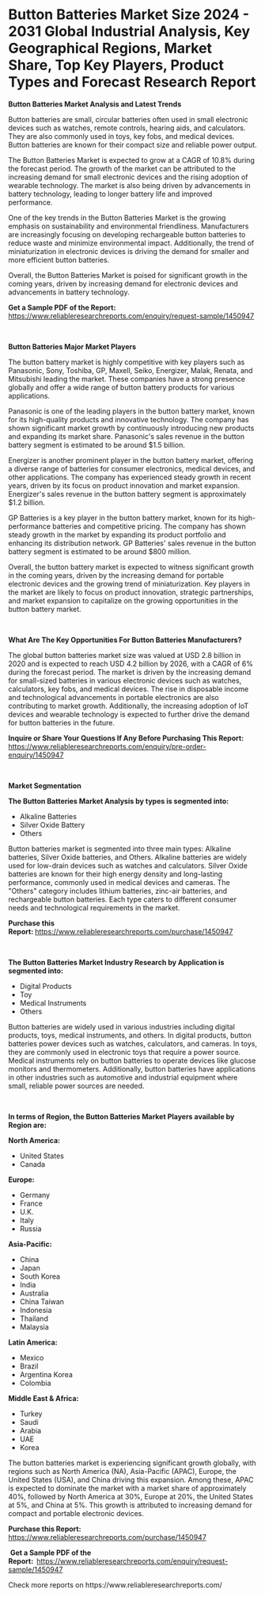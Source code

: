 <p><h1>Button Batteries Market Size 2024 - 2031 Global Industrial Analysis, Key Geographical Regions, Market Share, Top Key Players, Product Types and Forecast Research Report</h1></p><p><strong>Button Batteries Market Analysis and Latest Trends</strong></p>
<p><p>Button batteries are small, circular batteries often used in small electronic devices such as watches, remote controls, hearing aids, and calculators. They are also commonly used in toys, key fobs, and medical devices. Button batteries are known for their compact size and reliable power output.</p><p>The Button Batteries Market is expected to grow at a CAGR of 10.8% during the forecast period. The growth of the market can be attributed to the increasing demand for small electronic devices and the rising adoption of wearable technology. The market is also being driven by advancements in battery technology, leading to longer battery life and improved performance.</p><p>One of the key trends in the Button Batteries Market is the growing emphasis on sustainability and environmental friendliness. Manufacturers are increasingly focusing on developing rechargeable button batteries to reduce waste and minimize environmental impact. Additionally, the trend of miniaturization in electronic devices is driving the demand for smaller and more efficient button batteries.</p><p>Overall, the Button Batteries Market is poised for significant growth in the coming years, driven by increasing demand for electronic devices and advancements in battery technology.</p></p>
<p><strong>Get a Sample PDF of the Report:&nbsp;</strong> <a href="https://www.reliableresearchreports.com/enquiry/request-sample/1450947">https://www.reliableresearchreports.com/enquiry/request-sample/1450947</a></p>
<p>&nbsp;</p>
<p><strong>Button Batteries Major Market Players</strong></p>
<p><p>The button battery market is highly competitive with key players such as Panasonic, Sony, Toshiba, GP, Maxell, Seiko, Energizer, Malak, Renata, and Mitsubishi leading the market. These companies have a strong presence globally and offer a wide range of button battery products for various applications.</p><p>Panasonic is one of the leading players in the button battery market, known for its high-quality products and innovative technology. The company has shown significant market growth by continuously introducing new products and expanding its market share. Panasonic's sales revenue in the button battery segment is estimated to be around $1.5 billion.</p><p>Energizer is another prominent player in the button battery market, offering a diverse range of batteries for consumer electronics, medical devices, and other applications. The company has experienced steady growth in recent years, driven by its focus on product innovation and market expansion. Energizer's sales revenue in the button battery segment is approximately $1.2 billion.</p><p>GP Batteries is a key player in the button battery market, known for its high-performance batteries and competitive pricing. The company has shown steady growth in the market by expanding its product portfolio and enhancing its distribution network. GP Batteries' sales revenue in the button battery segment is estimated to be around $800 million.</p><p>Overall, the button battery market is expected to witness significant growth in the coming years, driven by the increasing demand for portable electronic devices and the growing trend of miniaturization. Key players in the market are likely to focus on product innovation, strategic partnerships, and market expansion to capitalize on the growing opportunities in the button battery market.</p></p>
<p>&nbsp;</p>
<p><strong>What Are The Key Opportunities For Button Batteries Manufacturers?</strong></p>
<p><p>The global button batteries market size was valued at USD 2.8 billion in 2020 and is expected to reach USD 4.2 billion by 2026, with a CAGR of 6% during the forecast period. The market is driven by the increasing demand for small-sized batteries in various electronic devices such as watches, calculators, key fobs, and medical devices. The rise in disposable income and technological advancements in portable electronics are also contributing to market growth. Additionally, the increasing adoption of IoT devices and wearable technology is expected to further drive the demand for button batteries in the future.</p></p>
<p><strong>Inquire or Share Your Questions If Any Before Purchasing This Report:</strong> <a href="https://www.reliableresearchreports.com/enquiry/pre-order-enquiry/1450947">https://www.reliableresearchreports.com/enquiry/pre-order-enquiry/1450947</a></p>
<p>&nbsp;</p>
<p><strong>Market Segmentation</strong></p>
<p><strong>The Button Batteries Market Analysis by types is segmented into:</strong></p>
<p><ul><li>Alkaline Batteries</li><li>Silver Oxide Battery</li><li>Others</li></ul></p>
<p><p>Button batteries market is segmented into three main types: Alkaline batteries, Silver Oxide batteries, and Others. Alkaline batteries are widely used for low-drain devices such as watches and calculators. Silver Oxide batteries are known for their high energy density and long-lasting performance, commonly used in medical devices and cameras. The "Others" category includes lithium batteries, zinc-air batteries, and rechargeable button batteries. Each type caters to different consumer needs and technological requirements in the market.</p></p>
<p><strong>Purchase this Report:&nbsp;</strong><a href="https://www.reliableresearchreports.com/purchase/1450947">https://www.reliableresearchreports.com/purchase/1450947</a></p>
<p>&nbsp;</p>
<p><strong>The Button Batteries Market Industry Research by Application is segmented into:</strong></p>
<p><ul><li>Digital Products</li><li>Toy</li><li>Medical Instruments</li><li>Others</li></ul></p>
<p><p>Button batteries are widely used in various industries including digital products, toys, medical instruments, and others. In digital products, button batteries power devices such as watches, calculators, and cameras. In toys, they are commonly used in electronic toys that require a power source. Medical instruments rely on button batteries to operate devices like glucose monitors and thermometers. Additionally, button batteries have applications in other industries such as automotive and industrial equipment where small, reliable power sources are needed.</p></p>
<p>&nbsp;</p>
<p><strong>In terms of Region, the Button Batteries Market Players available by Region are:</strong></p>
<p>
    <p> <strong> North America: </strong>
        <ul>
            <li>United States</li>
            <li>Canada</li>
        </ul>
        </p> 
    <p> <strong> Europe: </strong>
        <ul>
            <li>Germany</li>
            <li>France</li>
            <li>U.K.</li>
            <li>Italy</li>
            <li>Russia</li>
        </ul>
        </p> 
    <p> <strong> Asia-Pacific: </strong>
        <ul>
            <li>China</li>
            <li>Japan</li>
            <li>South Korea</li>
            <li>India</li>
            <li>Australia</li>
            <li>China Taiwan</li>
            <li>Indonesia</li>
            <li>Thailand</li>
            <li>Malaysia</li>
        </ul>
        </p> 
    <p> <strong> Latin America: </strong>
        <ul>
            <li>Mexico</li>
            <li>Brazil</li>
            <li>Argentina Korea</li>
            <li>Colombia</li>
        </ul>
        </p> 
    <p> <strong> Middle East & Africa: </strong>
        <ul>
            <li>Turkey</li>
            <li>Saudi</li>
            <li>Arabia</li>
            <li>UAE</li>
            <li>Korea</li>
        </ul>
    </p>
    </p>
<p><p>The button batteries market is experiencing significant growth globally, with regions such as North America (NA), Asia-Pacific (APAC), Europe, the United States (USA), and China driving this expansion. Among these, APAC is expected to dominate the market with a market share of approximately 40%, followed by North America at 30%, Europe at 20%, the United States at 5%, and China at 5%. This growth is attributed to increasing demand for compact and portable electronic devices.</p></p>
<p><strong>Purchase this Report: </strong><a href="https://www.reliableresearchreports.com/purchase/1450947">https://www.reliableresearchreports.com/purchase/1450947</a></p>
<p>&nbsp;<strong>Get a Sample PDF of the Report:&nbsp;&nbsp;</strong><a href="https://www.reliableresearchreports.com/enquiry/request-sample/1450947">https://www.reliableresearchreports.com/enquiry/request-sample/1450947</a></p>
<p><strong></strong></p>
<p>Check more reports on https://www.reliableresearchreports.com/</p>